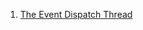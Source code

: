  1. [The Event Dispatch Thread](https://docs.oracle.com/javase/tutorial/uiswing/concurrency/dispatch.html)
